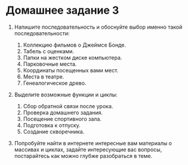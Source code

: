 # Домашнее задание 3


1. Напишите последовательность и обоснуйте выбор именно такой последовательности:
	1. Коллекцию фильмов о Джеймсе Бонде.
	2. Табель с оценками.
	3. Папки на жестком диске компьютера.
	4. Парковочные места.
	5. Координаты посещенных вами мест.
	6. Места в театре.
	7. Генеалогическое древо.

2. Выделите возможные функции и циклы:
	1. Сбор обратной связи после урока.
	2. Проверка домашнего задания.
	3. Посещение спортивного зала.
	4. Подготовка к отпуску.
	5. Создание скворечника.

3. Попробуйте найти в интернете интересные вам материалы о массивах и циклах, задайте интересующие вас вопросы, постарайтесь как можно глубже разобраться в теме. 